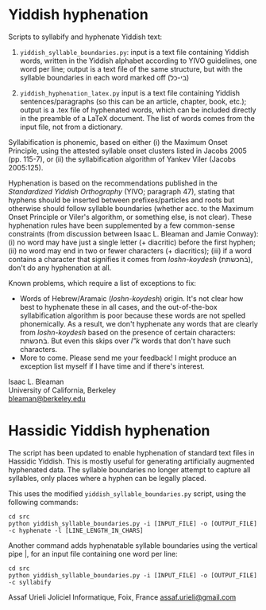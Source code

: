 # Yiddish hyphenation

Scripts to syllabify and hyphenate Yiddish text:

1. `yiddish_syllable_boundaries.py`: input is a text file containing Yiddish words, written in the Yiddish alphabet according to YIVO guidelines, one word per line; output is a text file of the same structure, but with the syllable boundaries in each word marked off (בי-כל)

2. `yiddish_hyphenation_latex.py` input is a text file containing Yiddish sentences/paragraphs (so this can be an article, chapter, book, etc.); output is a .tex file of hyphenated words, which can be included directly in the preamble of a LaTeX document. The list of words comes from the input file, not from a dictionary.

Syllabification is phonemic, based on either (i) the Maximum Onset Principle, using the attested syllable onset clusters listed in Jacobs 2005 (pp. 115-7), or (ii) the syllabification algorithm of Yankev Viler (Jacobs 2005:125).

Hyphenation is based on the recommendations published in the _Standardized Yiddish Orthography_ (YIVO; paragraph 47), stating that hyphens should be inserted between prefixes/particles and roots but otherwise should follow syllable boundaries (whether acc. to the Maximum Onset Principle or Viler's algorithm, or something else, is not clear). These hyphenation rules have been supplemented by a few common-sense constraints (from discussion between Isaac L. Bleaman and Jamie Conway): (i) no word may have just a single letter (+ diacritic) before the first hyphen; (ii) no word may end in two or fewer characters (+ diacritics); (iii) if a word contains a character that signifies it comes from _loshn-koydesh_ (בֿחכּשׂתּת), don't do any hyphenation at all.

Known problems, which require a list of exceptions to fix:

- Words of Hebrew/Aramaic (_loshn-koydesh_) origin. It's not clear how best to hyphenate these in all cases, and the out-of-the-box syllabification algorithm is poor because these words are not spelled phonemically. As a result, we don't hyphenate any words that are clearly from _loshn-koydesh_ based on the presence of certain characters: בֿחכּשׂתּת. But even this skips over _l"k_ words that don't have such characters.
- More to come. Please send me your feedback! I might produce an exception list myself if I have time and if there's interest.

Isaac L. Bleaman  
University of California, Berkeley  
bleaman@berkeley.edu

# Hassidic Yiddish hyphenation

The script has been updated to enable hyphenation of standard text files in Hassidic Yiddish. This is mostly useful for generating artificially augmented hyphenated data.
The syllable boundaries no longer attempt to capture all syllables, only places where a hyphen can be legally placed.

This uses the modified `yiddish_syllable_boundaries.py` script, using the following commands:

```shell
cd src
python yiddish_syllable_boundaries.py -i [INPUT_FILE] -o [OUTPUT_FILE] -c hyphenate -l [LINE_LENGTH_IN_CHARS]
```

Another command adds hyphenatable syllable boundaries using the vertical pipe |, for an input file containing one word per line:

```shell
cd src
python yiddish_syllable_boundaries.py -i [INPUT_FILE] -o [OUTPUT_FILE] -c syllabify
```

Assaf Urieli
Joliciel Informatique, Foix, France
assaf.urieli@gmail.com
